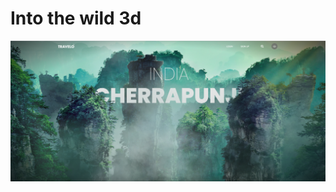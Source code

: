 # Into the wild 3d

![Sample Image](https://github.com/harjeevansingh/into-the-wild-3d/blob/master/img/intro-img.png?raw=true)
